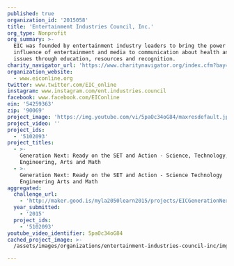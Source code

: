 ```yaml
---
published: true
organization_id: '2015058'
title: 'Entertainment Industries Council, Inc.'
org_type: Nonprofit
org_summary: >-
  EIC was founded by entertainment industry leaders to bring the power and
  influence of entertainment and media to communication about health and social
  issues through education, resources and recognition.
charity_navigator_url: 'https://www.charitynavigator.org/index.cfm?bay=search.profile&ein=54259363'
organization_website:
  - www.eiconline.org
twitter: www.twitter.com/EIC_online
instagram: www.instagram.com/ent.industries.council
facebook: www.facebook.com/EIConline
ein: '54259363'
zip: '90069'
project_image: 'https://img.youtube.com/vi/5paOc34oG84/maxresdefault.jpg'
project_video: ''
project_ids:
  - '5102093'
project_titles:
  - >-
    Generation Next: Ready on the SET and Action - Science, Technology,
    Engineering, Arts and Math
  - >-
    Generation Next: Ready on the SET and Action - Science Technology
    Engineering Arts and Math
aggregated:
  challenge_url:
    - 'http://maker.good.is/myla2050learn2015/projects/EICGenerationNext.html'
  year_submitted:
    - '2015'
  project_ids:
    - '5102093'
youtube_video_identifier: 5paOc34oG84
cached_project_image: >-
  /assets/images/organizations/entertainment-industries-council-inc/img.youtube.com/vi/5paOc34oG84/maxresdefault.jpg

---
```

